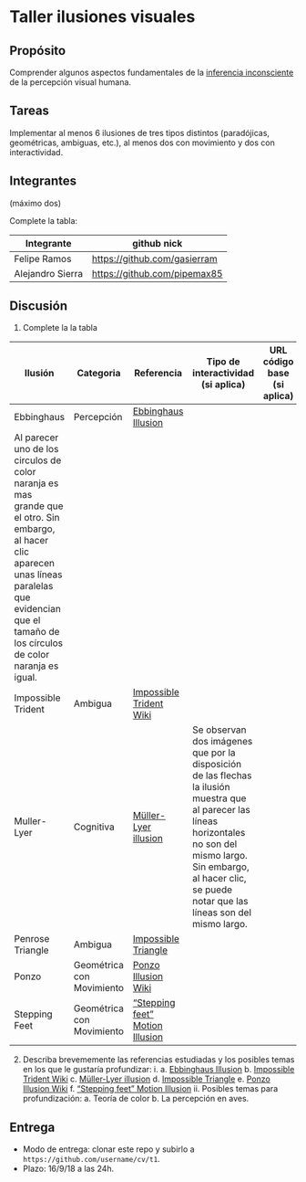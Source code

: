 # Taller ilusiones visuales

## Propósito

Comprender algunos aspectos fundamentales de la [inferencia inconsciente](https://github.com/VisualComputing/Cognitive) de la percepción visual humana.

## Tareas

Implementar al menos 6 ilusiones de tres tipos distintos (paradójicas, geométricas, ambiguas, etc.), al menos dos con movimiento y dos con interactividad.

## Integrantes
(máximo dos)

Complete la tabla:

| Integrante | github nick |
|------------|-------------|
| Felipe Ramos            | https://github.com/gasierram             |
| Alejandro Sierra            | https://github.com/pipemax85             |

## Discusión

1. Complete la la tabla

| Ilusión | Categoria | Referencia | Tipo de interactividad (si aplica) | URL código base (si aplica) |
|---------|-----------|------------|------------------------------------|-----------------------------|
|Ebbinghaus         |Percepción           |[Ebbinghaus Illusion](https://en.wikipedia.org/wiki/Ebbinghaus_illusion)
 |Al parecer uno de los circulos de color naranja es mas grande que el otro. Sin embargo, al hacer clic aparecen unas líneas paralelas que evidencian que el tamaño de los círculos de color naranja es igual.                                                |                             |
|Impossible Trident         |Ambigua           |[Impossible Trident Wiki](https://en.wikipedia.org/wiki/Impossible_trident)            |                                    |                             |
|Muller-Lyer         |Cognitiva           |[Müller-Lyer illusion](https://en.wikipedia.org/wiki/M%C3%BCller-Lyer_illusion) |Se observan dos imágenes que por la disposición de las flechas la ilusión muestra que al parecer las líneas horizontales no son del mismo largo. Sin embargo, al hacer clic, se puede notar que las líneas son del mismo largo.                                                |                             |
|Penrose Triangle         |Ambigua           |[Impossible Triangle](https://www.illusionsindex.org/i/impossible-triangle)            |                                    |                             |
|Ponzo         |Geométrica con Movimiento           |[Ponzo Illusion Wiki](https://en.wikipedia.org/wiki/Ponzo_illusion)           |                                    |                             |
|Stepping Feet         |Geométrica con Movimiento           |[“Stepping feet” Motion Illusion](http://www.michaelbach.de/ot/mot-feetLin/index.html)            |                                    |                             |

2. Describa brevememente las referencias estudiadas y los posibles temas en los que le gustaría profundizar:
i. 
a. [Ebbinghaus Illusion](https://en.wikipedia.org/wiki/Ebbinghaus_illusion)
b. [Impossible Trident Wiki](https://en.wikipedia.org/wiki/Impossible_trident)
c. [Müller-Lyer illusion](https://en.wikipedia.org/wiki/M%C3%BCller-Lyer_illusion)
d. [Impossible Triangle](https://www.illusionsindex.org/i/impossible-triangle)
e. [Ponzo Illusion Wiki](https://en.wikipedia.org/wiki/Ponzo_illusion)
f. [“Stepping feet” Motion Illusion](http://www.michaelbach.de/ot/mot-feetLin/index.html)
ii. Posibles temas para profundización:
a. Teoría de color 
b. La percepción en aves.

## Entrega

* Modo de entrega: clonar este repo y subirlo a `https://github.com/username/cv/t1`.
* Plazo: 16/9/18 a las 24h.
